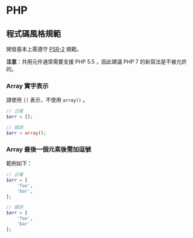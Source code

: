 PHP
==========

程式碼風格規範
----------

開發基本上需遵守 [PSR-2](http://www.php-fig.org/psr/psr-2/) 規範。

**注意**：共用元件通常需要支援 PHP 5.5 ，因此建議 PHP 7 的新寫法是不被允許的。

### Array 實字表示

請使用 `[]` 表示，不使用 `array()` 。

```php
// 正確
$arr = [];

// 錯誤
$arr = array();
```

### Array 最後一個元素後需加逗號

範例如下：

```php
// 正確
$arr = [
    'foo',
    'bar',
];

// 錯誤
$arr = [
    'foo',
    'bar'
];
```

